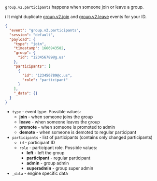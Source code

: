 `group.v2.participants` happens when someone join or leave a group.

ℹ️ It might duplicate [group.v2.join](#groupv2join) and [group.v2.leave](#groupv2leave) events for your ID.

```json { title="group.v2.participants" }
{
  "event": "group.v2.participants",
  "session": "default",
  "payload": {
    "type": "join",
    "timestamp": 1666943582,
    "group": {
      "id": "123456789@g.us"
    },
    "participants": [
      {
        "id": "123456789@c.us",
        "role": "participant"
      }
    ],
    "_data": {}
  }
}
```

- `type` - event type. Possible values:
  - **join** - when someone joins the group
  - **leave** - when someone leaves the group
  - **promote** - when someone is promoted to admin
  - **demote** - when someone is demoted to regular participant
- `participants` - list of participants (contains only changed participants)
  - `id` - participant ID
  - `role` - participant role. Possible values:
    - **left** - left the group
    - **participant** - regular participant
    - **admin** - group admin
    - **superadmin** - group super admin
- `_data` - engine specific data
